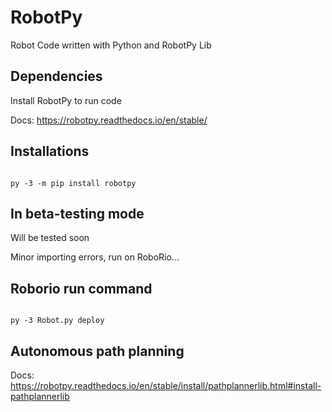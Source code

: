 # RobotPy
Robot Code written with Python and RobotPy Lib

## Dependencies 

Install RobotPy to run code

Docs: https://robotpy.readthedocs.io/en/stable/

## Installations

```shell

py -3 -m pip install robotpy

```


## In beta-testing mode

Will be tested soon 

Minor importing errors, run on RoboRio...

## Roborio run command 

```shell

py -3 Robot.py deploy
```

## Autonomous path planning

Docs: https://robotpy.readthedocs.io/en/stable/install/pathplannerlib.html#install-pathplannerlib

